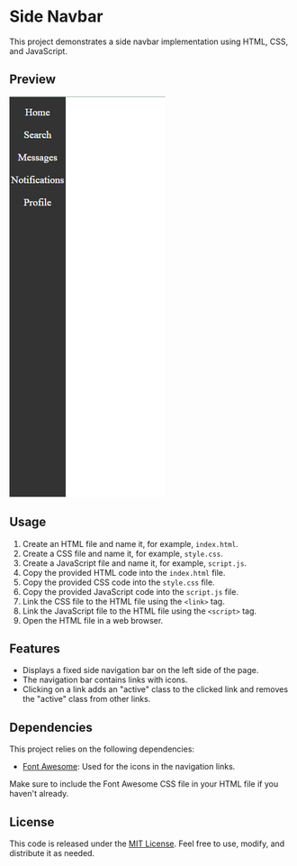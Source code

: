 # Side Navbar

This project demonstrates a side navbar implementation using HTML, CSS, and JavaScript.

## Preview

![Preview](preview.png)

## Usage

1. Create an HTML file and name it, for example, `index.html`.
2. Create a CSS file and name it, for example, `style.css`.
3. Create a JavaScript file and name it, for example, `script.js`.
4. Copy the provided HTML code into the `index.html` file.
5. Copy the provided CSS code into the `style.css` file.
6. Copy the provided JavaScript code into the `script.js` file.
7. Link the CSS file to the HTML file using the `<link>` tag.
8. Link the JavaScript file to the HTML file using the `<script>` tag.
9. Open the HTML file in a web browser.

## Features

- Displays a fixed side navigation bar on the left side of the page.
- The navigation bar contains links with icons.
- Clicking on a link adds an "active" class to the clicked link and removes the "active" class from other links.


## Dependencies

This project relies on the following dependencies:

- [Font Awesome](https://fontawesome.com/): Used for the icons in the navigation links.

Make sure to include the Font Awesome CSS file in your HTML file if you haven't already.

## License

This code is released under the [MIT License](LICENSE). Feel free to use, modify, and distribute it as needed.
